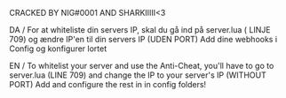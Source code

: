 CRACKED BY NIG#0001 AND SHARKIIIII<3


DA / 
For at whiteliste din servers IP, skal du gå ind på server.lua ( LINJE 709) og ændre IP'en til din servers IP (UDEN PORT)
Add dine webhooks i Config og konfigurer lortet




EN / 
To whitelist your server and use the Anti-Cheat, you'll have to go to server.lua (LINE 709) and change the IP to your server's IP (WITHOUT PORT)
Add and configure the rest in in config folders!
